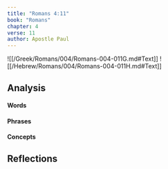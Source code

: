 ```yaml
---
title: "Romans 4:11"
book: "Romans"
chapter: 4
verse: 11
author: Apostle Paul
---
```

![[/Greek/Romans/004/Romans-004-011G.md#Text]]
![[/Hebrew/Romans/004/Romans-004-011H.md#Text]]

## Analysis

#### Words

#### Phrases

#### Concepts

## Reflections
